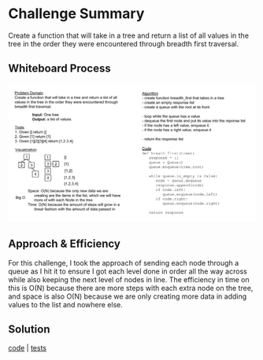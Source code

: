 # Challenge Summary

Create a function that will take in a tree and return a list of all values in the tree in the order they were
encountered through breadth first traversal.

## Whiteboard Process

![whiteboard](./tree-breadth-first.jpg)

## Approach & Efficiency

For this challenge, I took the approach of sending each node through a queue as I hit it to ensure I got each level done
in order all the way across while also keeping the next level of nodes in line. The efficiency in time on this is O(N)
because there are more steps with each extra node on the tree, and space is also O(N) because we are only creating more
data in adding values to the list and nowhere else.

## Solution

[code](../../code_challenges/tree_breadth_first.py) |
[tests](../../tests/code_challenges/test_tree_breadth_first.py)
